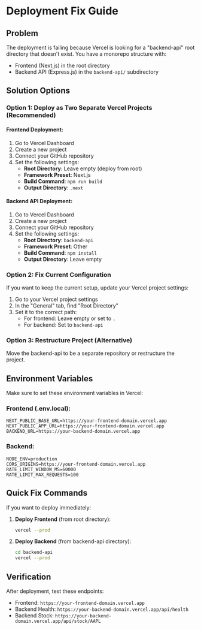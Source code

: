 # Deployment Fix Guide

## Problem
The deployment is failing because Vercel is looking for a "backend-api" root directory that doesn't exist. You have a monorepo structure with:
- Frontend (Next.js) in the root directory
- Backend API (Express.js) in the `backend-api/` subdirectory

## Solution Options

### Option 1: Deploy as Two Separate Vercel Projects (Recommended)

#### Frontend Deployment:
1. Go to Vercel Dashboard
2. Create a new project
3. Connect your GitHub repository
4. Set the following settings:
   - **Root Directory**: Leave empty (deploy from root)
   - **Framework Preset**: Next.js
   - **Build Command**: `npm run build`
   - **Output Directory**: `.next`

#### Backend API Deployment:
1. Go to Vercel Dashboard
2. Create a new project
3. Connect your GitHub repository
4. Set the following settings:
   - **Root Directory**: `backend-api`
   - **Framework Preset**: Other
   - **Build Command**: `npm install`
   - **Output Directory**: Leave empty

### Option 2: Fix Current Configuration

If you want to keep the current setup, update your Vercel project settings:

1. Go to your Vercel project settings
2. In the "General" tab, find "Root Directory"
3. Set it to the correct path:
   - For frontend: Leave empty or set to `.`
   - For backend: Set to `backend-api`

### Option 3: Restructure Project (Alternative)

Move the backend-api to be a separate repository or restructure the project.

## Environment Variables

Make sure to set these environment variables in Vercel:

### Frontend (.env.local):
```
NEXT_PUBLIC_BASE_URL=https://your-frontend-domain.vercel.app
NEXT_PUBLIC_APP_URL=https://your-frontend-domain.vercel.app
BACKEND_URL=https://your-backend-domain.vercel.app
```

### Backend:
```
NODE_ENV=production
CORS_ORIGINS=https://your-frontend-domain.vercel.app
RATE_LIMIT_WINDOW_MS=60000
RATE_LIMIT_MAX_REQUESTS=100
```

## Quick Fix Commands

If you want to deploy immediately:

1. **Deploy Frontend** (from root directory):
   ```bash
   vercel --prod
   ```

2. **Deploy Backend** (from backend-api directory):
   ```bash
   cd backend-api
   vercel --prod
   ```

## Verification

After deployment, test these endpoints:
- Frontend: `https://your-frontend-domain.vercel.app`
- Backend Health: `https://your-backend-domain.vercel.app/api/health`
- Backend Stock: `https://your-backend-domain.vercel.app/api/stock/AAPL`
